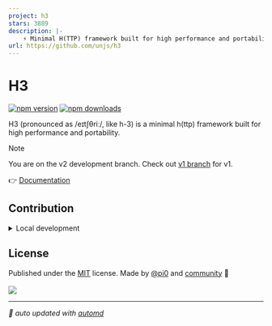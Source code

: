 ```yaml
---
project: h3
stars: 3889
description: |-
    ⚡️ Minimal H(TTP) framework built for high performance and portability 
url: https://github.com/unjs/h3
---
```


# H3

<!-- automd:badges -->

[![npm version](https://img.shields.io/npm/v/h3)](https://npmjs.com/package/h3)
[![npm downloads](https://img.shields.io/npm/dm/h3)](https://npm.chart.dev/h3)

<!-- /automd -->

H3 (pronounced as /eɪtʃθriː/, like h-3) is a minimal h(ttp) framework built for high performance and portability.

> [!NOTE]
> You are on the v2 development branch. Check out [v1 branch](https://github.com/unjs/h3/tree/v1) for v1.

👉 [Documentation](https://h3.unjs.io)

## Contribution

<details>
  <summary>Local development</summary>

- Clone this repository
- Install the latest LTS version of [Node.js](https://nodejs.org/en/)
- Enable [Corepack](https://github.com/nodejs/corepack) using `corepack enable`
- Install dependencies using `pnpm install`
- Run tests using `pnpm dev` or `pnpm test`

</details>

<!-- /automd -->

## License

<!-- automd:contributors license=MIT author="pi0" -->

Published under the [MIT](https://github.com/unjs/h3/blob/main/LICENSE) license.
Made by [@pi0](https://github.com/pi0) and [community](https://github.com/unjs/h3/graphs/contributors) 💛
<br><br>
<a href="https://github.com/unjs/h3/graphs/contributors">
<img src="https://contrib.rocks/image?repo=unjs/h3" />
</a>

<!-- /automd -->

<!-- automd:with-automd -->

---

_🤖 auto updated with [automd](https://automd.unjs.io)_

<!-- /automd -->


